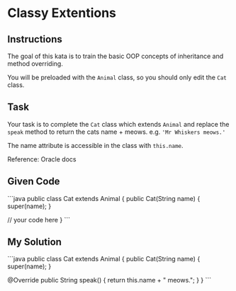 # Classy Extentions

## Instructions

The goal of this kata is to train the basic OOP concepts of inheritance and method overriding.

You will be preloaded with the `Animal` class, so you should only edit the `Cat` class.

## Task

Your task is to complete the `Cat` class which extends `Animal` and replace the `speak` method to return the cats name + meows. e.g. `'Mr Whiskers meows.'`

The name attribute is accessible in the class with `this.name`.

Reference: Oracle docs

## Given Code
\`\`\`java
public class Cat extends Animal {
  public Cat(String name) {
    super(name);
  }
  
  // your code here
}
\`\`\`

## My Solution
\`\`\`java
public class Cat extends Animal {
  public Cat(String name) {
    super(name);
  }
  
  @Override
  public String speak() {
    return this.name + " meows.";
  }
}
\`\`\`

